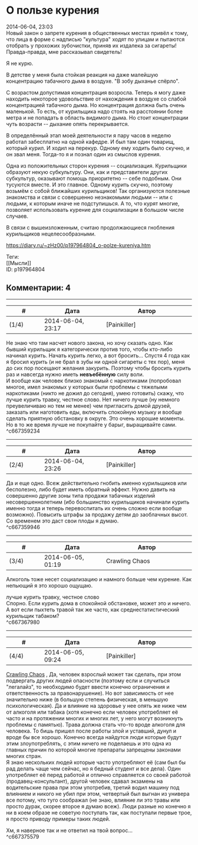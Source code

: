 О пользе курения
================

  
2014-06-04, 23:03  
 Новый закон о запрете курения в общественных местах привёл к тому, что лица в форме с надписью "культура" ходят по улицам и пытаются отобрать у прохожих зубочистки, приняв их издалека за сигареты! Правда-правда, мне рассказывал свидетель!   
   
 Я не курю.   
   
 В детстве у меня была стойкая реакция на даже малейшую концентрацию табачного дыма в воздухе. "В зобу дыханье спёрло".   
   
 С возрастом допустимая концентрация возросла. Теперь я могу даже находить некоторое удовольствие от нахождения в воздухе со слабой концентрацией табачного дыма. Но концентрация должна быть очень маленькой. То есть, от курильщика надо стоять на расстоянии более метра и не попадать в область видимого дыма. Но стоит концентрации чуть возрасти -- дыхание опять перекрывается.   
   
 В определённый этап моей деятельности я пару часов в неделю работал забесплатно на одной кафедре. И был там один товарищ, который курил. И ходил на перекур. Одному ему ходить было скучно, и он звал меня. Тогда-то я и познал один из смыслов курения.   
   
 Одна из положительных сторон курения -- социализация. Курильщики образуют некую субкультуру. Они, как и представители других субкультур, оказывают помощь приоритетно -- себе подобным. Они тусуются вместе. И это главное. Одному курить скучно, поэтому возьмём с собой ближайших курильщиков! Так организуются полезные знакомства и связи с совершенно незнакомыми людьми -- или с людьми, к которым иначе не подступишься. А то, что курят многие, позволяет использовать курение для социализации в большом числе случаев.   
   
 В связи с вышеизложенным, считаю продолжающиеся гнобления курильщиков нецелесообразными.   
  
<https://diary.ru/~zHz00/p197964804_o-polze-kureniya.htm>  
  
Теги:  
[[Мысли]]  
ID: p197964804  


Комментарии: 4
--------------

  


---



|         #         |              Дата              |                     Автор                     |           ID           |
| --- | --- | --- | --- |
| (1/4) | 2014-06-04, 23:17 | [Painkiller] | c667359234 |

  
 Не знаю что там насчет нового закона, но хочу сказать одно. Как бывший курильщик я категорически против того, чтобы кто-либо начинал курить. Начать курить легко, а вот бросить... Спустя 4 года как я бросил курить (и не брал в зубы ни одной сигареты с тех пор), меня до сих пор посещают желания закурить. Поэтому чтобы бросить курить раз и навсегда нужно иметь  **невъебённую**  силу воли.   
 И вообще как человек близко знакомый с наркотиками (попробовал многое, имел знакомых у которых были проблемы с тяжелыми наркотиками (никто не дожил до сегодня), умею готовить) скажу, что лучше курить травку, честное слово. Нет ничего лучше (ну немного преувеличиваю но тем не менее) чем пригласить домой друзей, заказать или наготовить еды, включить спокойную музыку и вообще сделать приятную обстановку в округе. Это очень хорошие моменты. Но в то же время лучше не покупайте у барыг, выращивайте сами.   
 ^c667359234

---



|         #         |              Дата              |                     Автор                     |           ID           |
| --- | --- | --- | --- |
| (2/4) | 2014-06-04, 23:26 | [Painkiller] | c667359946 |

  
 Да и еще одно. Всеж действительно гнобить именно курильщиков или бесполезно, либо будет иметь обратный эффект. Нужно давить на совершенно другие зоны типа продажи табачных изделий несовершеннолетним (ибо большинство курильщиков начинали курить именно тогда и теперь перевоспитать их очень сложно если вообще возможно). Повысить штрафы за продажу детям до заоблачных высот. Со временем это даст свои плоды я думаю.   
 ^c667359946

---



|         #         |              Дата              |                     Автор                     |           ID           |
| --- | --- | --- | --- |
| (3/4) | 2014-06-05, 01:19 | Crawling Chaos | c667367980 |

  
 Алкоголь тоже несет социализацию и намного больше чем курение. Как непьющий я это хорошо ощущаю.   
   
  лучше курить травку, честное слово    
 Спорно. Если курить дома в спокойной обстановке, может это и ничего. А вот если пыхтеть травой так же часто, как среднестатистический курильщик табаком?   
 ^c667367980

---



|         #         |              Дата              |                     Автор                     |           ID           |
| --- | --- | --- | --- |
| (4/4) | 2014-06-05, 09:24 | [Painkiller] | c667375579 |

  
  [Crawling Chaos](http://degozaru.diary.ru "de gozaru")  , Да, человек взрослый может так сделать, при этом подвергать других людей опасности (поэтому если и случиться "легалайз", то необходимо будет ввести конечно ограничения и ответственность за правонарушение). Но вот зависимость от нее значительно ниже (в большую степень физическая, в меньшую психологическая). Да и влияние на здоровье у нее опять же ниже чем от алкоголя или табака (хотя конечно если человек употребляет её часто и на протяжении многих и многих лет, у него могут возникнуть проблемы с памятью). Трава должна стать что-то вроде алкоголя для человека. То бишь пришел после работы злой и уставший, дунул и вроде бы все хорошо. Конечно всегда найдутся люди которые будут этим злоупотреблять, с этим ничего не поделаешь и это одна из главных причин по которой многие препараты запрещены законами многих стран.   
 Я знаю нескольких людей которые часто употребляют её (сам был бы рад делать чаще чем сейчас, но я бедный студент и все дела). Один употребляет её перед работой и отлично справляется со своей работой (продавец-консультант), другой человек сдавал экзамены на водительские права при этом употребив, третий водил машину под влиянием и никого не убил при этом, четвертый был выгнан из универа все потому, что туго соображал (не знаю, влияние ли это травы или просто дурак, скорее второе я думаю всеж). Люди разные но конечно я ни в коем образе не советую поступать так, как поступали первые трое, я просто приводу примеры таких людей.   
   
 Хм, я наверное так и не ответил на твой вопрос...   
 ^c667375579